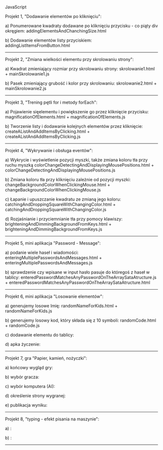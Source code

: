 JavaScript

Projekt 1, "Dodawanie elementów po kliknięciu":

a) Ponumerowane kwadraty dodawane po kliknięciu przycisku  - co piąty div okręgiem:
addingElementsAndChanchingSize.html

b) Dodawanie elementów listy przyciskiem:
addingListItemsFromButton.html

-----------------------------------------------------------------------------------------------------------------------------------

Projekt 2, "Zmiana wielkości elementu przy skrolowaniu strony":

a) Kwadrat zmieniający rozmiar przy skrolowaniu strony:
skrolowanie1.html + mainSkrolowanie1.js

b) Pasek zmieniający grubość i kolor przy skrolowaniu:
skrolowanie2.html + mainSkrolowanie2.js

-----------------------------------------------------------------------------------------------------------------------------------

Projekt 3, "Trening pętli for i metody forEach":

a) Pojawienie sięelementu i powiększenie go przez kliknięcie przycisku:
magnificationOfElements.html + magnificationOfElements.js

b) Tworzenie listy i dodawanie kolejnych elementów przez kliknięcie:
createAListAndAddItemsByClicking.html + createAListAndAddItemsByClicking.js

-----------------------------------------------------------------------------------------------------------------------------------

Projekt 4, "Wykrywanie i obsługa eventów":

a) Wykrycie i wyświetlenie pozycji myszki, także zmiana koloru tła przy ruchu myszką
colorChangeDetectingAndDisplayingMousePositions.html + colorChangeDetectingAndDisplayingMousePositions.js

b) Zmiana koloru tła przy kliknięciu zależnie od pozycji myszki:
changeBackgroundColorWhenClickingMouse.html + changeBackgroundColorWhenClickingMouse.js

c) Łapanie i upuszczanie kwadratu ze zmianą jego koloru:
catchingAndDroppingSquareWithChangingColor.html + catchingAndDroppingSquareWithChangingColor.js

d) Rozjaśnianie i przyciemnianie tła przy pomocy klawiszy:
brighteningAndDimmingBackgroundFromKeys.html + brighteningAndDimmingBackgroundFromKeys.js

-----------------------------------------------------------------------------------------------------------------------------------

Projekt 5,  mini aplikacja "Password - Message":

a) podanie wiele haseł i wiadomości:
enteringMultiplePasswordsAndMessages.html + enteringMultiplePasswordsAndMessages.js

b) sprawdzenie czy wpisane w input hasło pasuje do któregoś z haseł w tablicy:
enteredPasswordMatchesAnyPasswordOnTheArraySataAtructure.js + enteredPasswordMatchesAnyPasswordOnTheArraySataAtructure.html


-----------------------------------------------------------------------------------------------------------------------------------

Projekt 6,  mini aplikacja "Losowanie elementów":

a) generujemy losowe Imię:
randomNameForKids.html + randomNameForKids.js

b) generujemy losowy kod, który składa się z 10 symboli:
randomCode.html + randomCode.js

c) dodawanie elementu do tablicy:


d) apka życzenie:




-----------------------------------------------------------------------------------------------------------------------------------

Projekt 7,  gra "Papier, kamień, nożyczki":

a) końcowy wygląd gry:


b) wybór gracza:


c) wybór komputera (AI):


d) określenie strony wygranej:


e) publikacja wyniku:




-----------------------------------------------------------------------------------------------------------------------------------

Projekt 8,  "typing - efekt pisania na maszynie":

a) :


b) :



-----------------------------------------------------------------------------------------------------------------------------------
